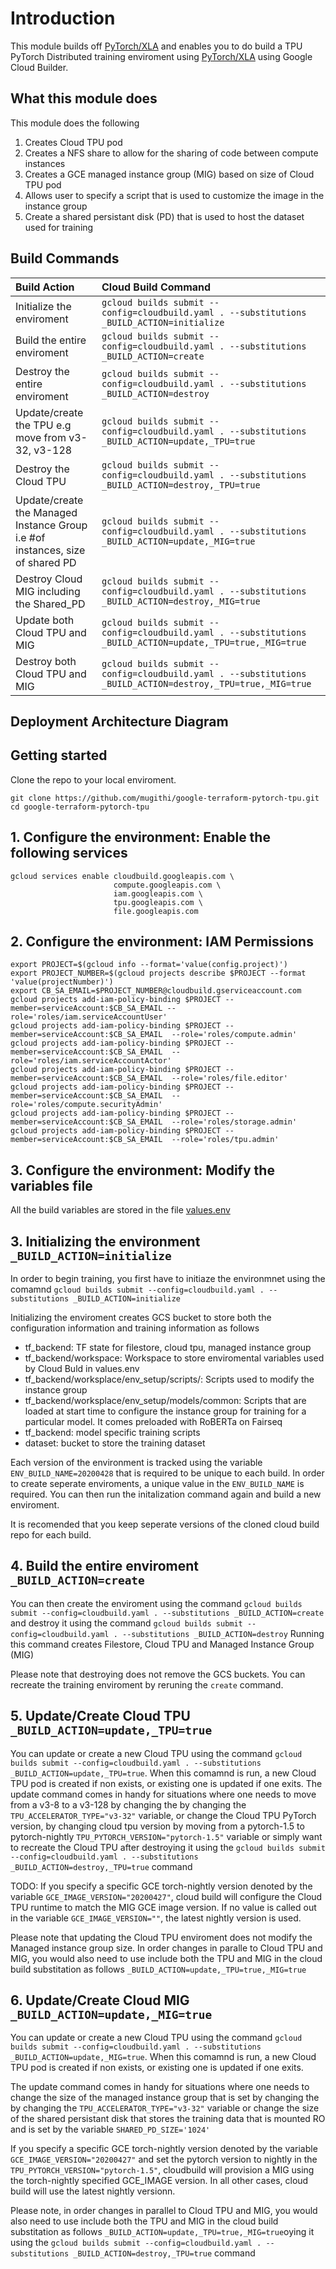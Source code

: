 # Introduction 

This module builds off [PyTorch/XLA](https://github.com/pytorch/xla) and enables you to do build a TPU PyTorch Distributed training enviroment using [PyTorch/XLA](https://github.com/pytorch/xla) using Google Cloud Builder.

## What this module does

This module does the following 

1. Creates Cloud TPU pod 
2. Creates a NFS share to allow for the sharing of code between compute instances 
3. Creates a GCE managed instance group (MIG) based on size of Cloud TPU pod
3. Allows user to specify a script that is used to customize the image in the instance group
4. Create a shared persistant disk (PD) that is used to host the dataset used for training


## Build Commands

|Build Action |Cloud Build Command|
|:----------|:-------------|
| Initialize the enviroment  |`gcloud builds submit --config=cloudbuild.yaml . --substitutions _BUILD_ACTION=initialize`|
| Build the entire enviroment |`gcloud builds submit --config=cloudbuild.yaml . --substitutions _BUILD_ACTION=create`|
| Destroy the entire enviroment |`gcloud builds submit --config=cloudbuild.yaml . --substitutions _BUILD_ACTION=destroy`|
| Update/create the TPU e.g move from v3-32, v3-128 |`gcloud builds submit --config=cloudbuild.yaml . --substitutions _BUILD_ACTION=update,_TPU=true`|
| Destroy the Cloud TPU  |`gcloud builds submit --config=cloudbuild.yaml . --substitutions _BUILD_ACTION=destroy,_TPU=true`|
| Update/create the Managed Instance Group i.e #of instances, size of shared PD |`gcloud builds submit --config=cloudbuild.yaml . --substitutions _BUILD_ACTION=update,_MIG=true`|
| Destroy Cloud MIG including the Shared_PD  |`gcloud builds submit --config=cloudbuild.yaml . --substitutions _BUILD_ACTION=destroy,_MIG=true`|
| Update both Cloud TPU and MIG |`gcloud builds submit --config=cloudbuild.yaml . --substitutions _BUILD_ACTION=update,_TPU=true,_MIG=true`|
| Destroy both Cloud TPU and MIG |`gcloud builds submit --config=cloudbuild.yaml . --substitutions _BUILD_ACTION=destroy,_TPU=true,_MIG=true`|


## Deployment Architecture Diagram
<!-- ![Terraform Cloud TPU deployment Architecture ](https://github.com/mugithi/google-terraform-pytorch-tpu/blob/master/scripts/tf_cloudtpu_pytorch_provisioning.png?raw=true "Deployment Architecture Diagram") -->

## Getting started

Clone the repo to your local enviroment. 
```
git clone https://github.com/mugithi/google-terraform-pytorch-tpu.git
cd google-terraform-pytorch-tpu
```

## 1. Configure the environment: Enable the following services
```
gcloud services enable cloudbuild.googleapis.com \
                       compute.googleapis.com \
                       iam.googleapis.com \
                       tpu.googleapis.com \
                       file.googleapis.com 
```
## 2. Configure the environment: IAM Permissions 

```
export PROJECT=$(gcloud info --format='value(config.project)')
export PROJECT_NUMBER=$(gcloud projects describe $PROJECT --format 'value(projectNumber)')
export CB_SA_EMAIL=$PROJECT_NUMBER@cloudbuild.gserviceaccount.com
gcloud projects add-iam-policy-binding $PROJECT --member=serviceAccount:$CB_SA_EMAIL --role='roles/iam.serviceAccountUser' 
gcloud projects add-iam-policy-binding $PROJECT --member=serviceAccount:$CB_SA_EMAIL  --role='roles/compute.admin' 
gcloud projects add-iam-policy-binding $PROJECT --member=serviceAccount:$CB_SA_EMAIL  --role='roles/iam.serviceAccountActor' 
gcloud projects add-iam-policy-binding $PROJECT --member=serviceAccount:$CB_SA_EMAIL  --role='roles/file.editor'  
gcloud projects add-iam-policy-binding $PROJECT --member=serviceAccount:$CB_SA_EMAIL  --role='roles/compute.securityAdmin'
gcloud projects add-iam-policy-binding $PROJECT --member=serviceAccount:$CB_SA_EMAIL  --role='roles/storage.admin'
gcloud projects add-iam-policy-binding $PROJECT --member=serviceAccount:$CB_SA_EMAIL  --role='roles/tpu.admin'
```

## 3. Configure the environment: Modify the variables file

All the build variables are stored in the file [values.env](values.env)


## 3. Initializing the environment `_BUILD_ACTION=initialize`

In order to begin training, you first have to initiaze the environmnet using the comamnd `gcloud builds submit --config=cloudbuild.yaml . --substitutions _BUILD_ACTION=initialize`

Initializing the enviroment creates GCS bucket to store both the configuration information and training information as follows

- tf_backend: TF state for filestore, cloud tpu, managed instance group 
- tf_backend/workspace: Workspace to store enviromental variables used by Cloud Buld in values.env
- tf_backend/worksplace/env_setup/scripts/: Scripts used to modify the instance group
- tf_backend/worksplace/env_setup/models/common: Scripts that are loaded at start time to configure the instance group for training for a particular model. It comes preloaded with RoBERTa on Fairseq
- tf_backend: model specific training scripts
- dataset: bucket to store the training dataset

Each version of the environment is tracked using the variable `ENV_BUILD_NAME=20200428` that is required to be unique to each build. In order to create seperate enviroments, a unique value in the `ENV_BUILD_NAME` is required. You can then run the initalization command again and build a new enviroment. 

It is recomended that you keep seperate versions of the cloned cloud build repo for each build. 

## 4. Build the entire enviroment `_BUILD_ACTION=create`

You can then create the enviroment using the command `gcloud builds submit --config=cloudbuild.yaml . --substitutions _BUILD_ACTION=create` and destroy it using the command `gcloud builds submit --config=cloudbuild.yaml . --substitutions _BUILD_ACTION=destroy`  Running this command creates Filestore, Cloud TPU and Managed Instance Group (MIG)

Please note that destroying does not remove the GCS buckets. You can recreate the training enviroment by reruning the `create` command.

## 5. Update/Create Cloud TPU  `_BUILD_ACTION=update,_TPU=true`

You can update or create a new Cloud TPU using the command `gcloud builds submit --config=cloudbuild.yaml . --substitutions _BUILD_ACTION=update,_TPU=true`. When this comamnd is run, a new Cloud TPU pod is created if non exists, or existing one is updated if one exits. The update command comes in handy for situations where one needs to move from a v3-8 to a v3-128 by changing the by changing the `TPU_ACCELERATOR_TYPE="v3-32"` variable, or change the Cloud TPU PyTorch version, by changing cloud tpu version by moving from a pytorch-1.5 to pytorch-nightly  `TPU_PYTORCH_VERSION="pytorch-1.5"` variable or simply want to recreate the Cloud TPU after destroying it using the `gcloud builds submit --config=cloudbuild.yaml . --substitutions _BUILD_ACTION=destroy,_TPU=true` command

TODO: If you specify a specific GCE torch-nightly version denoted by the variable `GCE_IMAGE_VERSION="20200427"`, cloud build will configure the Cloud TPU runtime to match the MIG GCE image version. If no value is called out in the variable `GCE_IMAGE_VERSION=""`, the latest nightly version is used.

Please note that updating the Cloud TPU enviroment does not modify the Managed instance group size. In order changes in paralle to Cloud TPU and MIG, you would also need to use include both the TPU and MIG in the cloud build substitation as follows `_BUILD_ACTION=update,_TPU=true,_MIG=true`

## 6. Update/Create Cloud MIG  `_BUILD_ACTION=update,_MIG=true`

You can update or create a new Cloud TPU using the command `gcloud builds submit --config=cloudbuild.yaml . --substitutions _BUILD_ACTION=update,_MIG=true`. When this comamnd is run, a new Cloud TPU pod is created if non exists, or existing one is updated if one exits. 

The update command comes in handy for situations where one needs to change the size of the managed instance group that is set by changing the by changing the `TPU_ACCELERATOR_TYPE="v3-32"` variable or change the size of the shared persistant disk that stores the training data that is mounted RO and is set by the variable `SHARED_PD_SIZE='1024'` 

If you specify a specific GCE torch-nightly version denoted by the variable `GCE_IMAGE_VERSION="20200427"` and set the pytorch version to nightly in the `TPU_PYTORCH_VERSION="pytorch-1.5"`, cloudbuild will provision a MIG using the torch-nightly specified GCE_IMAGE version. In all other cases, cloud build will use the latest nightly versionn.

Please note, in order changes in parallel to Cloud TPU and MIG, you would also need to use include both the TPU and MIG in the cloud build substitation as follows `_BUILD_ACTION=update,_TPU=true,_MIG=true`oying it using the `gcloud builds submit --config=cloudbuild.yaml . --substitutions _BUILD_ACTION=destroy,_TPU=true` command

